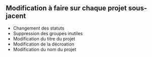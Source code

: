 ## Modification à faire sur chaque projet sous-jacent
- Changement des statuts
- Suppression des groupes inutiles
- Modification du titre du projet
- Modification de la décroation
- Modification du nom du projet
